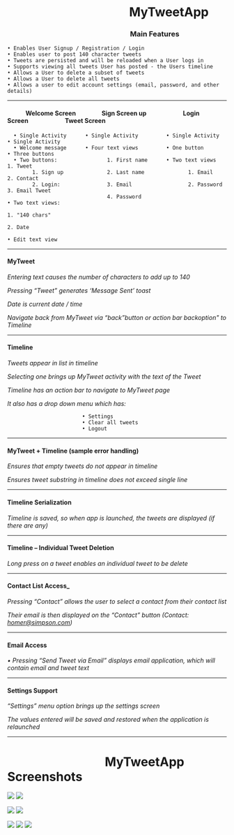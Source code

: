 # &emsp;&emsp;&emsp;&emsp;&emsp;&emsp;&emsp;&emsp;&emsp;&emsp;MyTweetApp

### &emsp;&emsp;&emsp;&emsp;&emsp;&emsp;&emsp;&emsp;&emsp;&emsp;&emsp;&emsp;&emsp;&nbsp;&emsp;&emsp;&emsp;&emsp;Main Features

    • Enables User Signup / Registration / Login
    • Enables user to post 140 character tweets
    • Tweets are persisted and will be reloaded when a User logs in
    • Supports viewing all tweets User has posted - the Users timeline
    • Allows a User to delete a subset of tweets
    • Allows a User to delete all tweets
    • Allows a user to edit account settings (email, password, and other details)
***
#### &emsp;&emsp;&emsp;Welcome Screen&emsp;&emsp;&emsp;&emsp;&nbsp;Sign Screen up&emsp;&emsp;&emsp;&emsp;&emsp;&emsp;Login Screen&emsp;&emsp;&emsp;&emsp;&emsp;&emsp;Tweet Screen

      • Single Activity      • Single Activity         • Single Activity      • Single Activity
      • Welcome message      • Four text views         • One button           • Three buttons
      • Two buttons:                1. First name      • Two text views              1. Tweet
            1. Sign up              2. Last name              1. Email               2. Contact
            2. Login:               3. Email                  2. Password            3. Email Tweet
                                    4. Password                                • Two text views:
                                                                                     1. "140 chars"
                                                                                     2. Date
                                                                               • Edit text view

  ***
#### MyTweet
_Entering text causes the number of characters to add up to 140_

_Pressing “Tweet” generates ‘Message Sent’ toast_

_Date is current date / time_

_Navigate back from MyTweet via “back”button or action bar backoption" to Timeline_
***
#### Timeline
_Tweets appear in list in timeline_

_Selecting one brings up MyTweet activity with the text of the Tweet_

_Timeline has an action bar to navigate to MyTweet page_

_It also has a drop down menu which has:_

                            • Settings
                            • Clear all tweets
                            • Logout
***
#### MyTweet + Timeline (sample error handling)
_Ensures that empty tweets do not appear in timeline_

_Ensures tweet substring in timeline does not exceed single line_
***
#### Timeline Serialization
_Timeline is saved, so when app is launched, the tweets are displayed (if there are any)_
***
#### Timeline – Individual Tweet Deletion
_Long press on a tweet enables an individual tweet to be delete_
***
#### Contact List Access_
_Pressing “Contact” allows the user to select a contact from their contact list_

_Their email is then displayed on the “Contact” button (Contact: homer@simpson.com)_
***
#### Email Access
_• Pressing “Send Tweet via Email” displays email application, which will contain email and tweet text_
***
#### Settings Support
_“Settings” menu option brings up the settings screen_

_The values entered will be saved and restored when the application is relaunched_
***
# &emsp;&emsp;&emsp;&emsp;&emsp;&emsp;&emsp;&emsp;MyTweetApp Screenshots


<img src="http://res.cloudinary.com/cloud101/image/upload/c_scale,h_500,w_250/v1509763866/splash_jraolg.jpg"/> <img src="http://res.cloudinary.com/cloud101/image/upload/c_scale,h_500,w_250/v1507476493/welcome_tyc5dj.png" />

<img src="http://res.cloudinary.com/cloud101/image/upload/c_scale,h_500,w_250/v1507476493/signup_iexta6.png" /> <img src="http://res.cloudinary.com/cloud101/image/upload/c_scale,h_500,w_250/v1507476493/login_es9uf9.png"/>

<img src="http://res.cloudinary.com/cloud101/image/upload/c_scale,h_500,w_250/v1509763866/timeline_hc9wef.png"/> <img src="http://res.cloudinary.com/cloud101/image/upload/c_scale,h_500,w_250/v1509763866/tweet_zaghvn.png"/> <img src="http://res.cloudinary.com/cloud101/image/upload/c_scale,h_500,w_250/v1509763866/settings_swdvh5.png"/>

